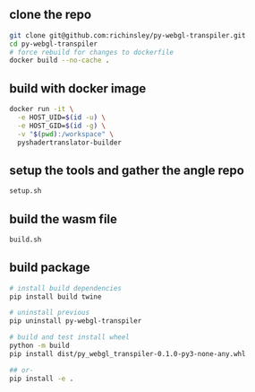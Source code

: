 ## clone the repo
```bash
git clone git@github.com:richinsley/py-webgl-transpiler.git
cd py-webgl-transpiler
# force rebuild for changes to dockerfile
docker build --no-cache .
```

## build with docker image
```bash
docker run -it \
  -e HOST_UID=$(id -u) \
  -e HOST_GID=$(id -g) \
  -v "$(pwd):/workspace" \
  pyshadertranslator-builder
```

## setup the tools and gather the angle repo
```bash
setup.sh
```

## build the wasm file
```bash
build.sh
```

## build package
```bash
# install build dependencies
pip install build twine

# uninstall previous
pip uninstall py-webgl-transpiler

# build and test install wheel
python -m build
pip install dist/py_webgl_transpiler-0.1.0-py3-none-any.whl

## or-
pip install -e .
```